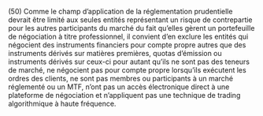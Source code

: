 (50) Comme le champ d’application de la réglementation prudentielle devrait être limité aux seules entités représentant un risque de contrepartie pour les autres participants du marché du fait qu’elles gèrent un portefeuille de négociation à titre professionnel, il convient d’en exclure les entités qui négocient des instruments financiers pour compte propre autres que des instruments dérivés sur matières premières, quotas d’émission ou instruments dérivés sur ceux-ci pour autant qu’ils ne sont pas des teneurs de marché, ne négocient pas pour compte propre lorsqu’ils exécutent les ordres des clients, ne sont pas membres ou participants à un marché réglementé ou un MTF, n’ont pas un accès électronique direct à une plateforme de négociation et n’appliquent pas une technique de trading algorithmique à haute fréquence.